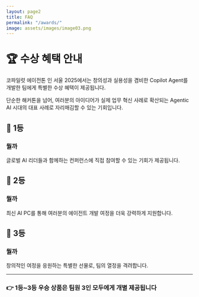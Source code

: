 ```yaml
---
layout: page2
title: FAQ
permalink: "/awards/"
image: assets/images/image03.png
---
```


# 🏆 수상 혜택 안내

코파일럿 에이전톤 인 서울 2025에서는 창의성과 실용성을 겸비한 Copilot Agent를 개발한 팀에게 특별한 수상 혜택이 제공됩니다.

단순한 해커톤을 넘어, 여러분의 아이디어가 실제 업무 혁신 사례로 확산되는 Agentic AI 시대의 대표 사례로 자리매김할 수 있는 기회입니다.

## 🥇 1등

<!--Microsoft Ignite 2025 참가권-->
### 뭘까

글로벌 AI 리더들과 함께하는 컨퍼런스에 직접 참여할 수 있는 기회가 제공됩니다.

## 🥈 2등

<!-- Copilot+ PC (Surface Laptop)-->
### 뭘까

최신 AI PC를 통해 여러분의 에이전트 개발 여정을 더욱 강력하게 지원합니다.

## 🥉 3등

<!--Xbox Series S-->
### 뭘까

창의적인 여정을 응원하는 특별한 선물로, 팀의 열정을 격려합니다.

---

### 👉 1등~3등 우승 상품은 팀원 3인 모두에게 개별 제공됩니다

